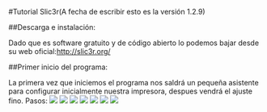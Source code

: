 #Tutorial Slic3r(A fecha de escribir esto es la versión 1.2.9)

##Descarga e instalación:

Dado que es software gratuito y de código abierto lo podemos bajar desde su web oficial:<http://slic3r.org/>

##Primer inicio del programa:

La primera vez que iniciemos el programa nos saldrá un pequeña asistente para configurar inicialmente nuestra impresora, despues vendrá el ajuste fino.
Pasos:
![](http://imgur.com/s6fsDIs)
![](http://imgur.com/dMvs16e)
![](http://imgur.com/0zRL8vL)
![](http://imgur.com/ayIhDf0)
![](http://imgur.com/mChKiSC)
![](http://imgur.com/AaGCpKJ)
![](http://imgur.com/toUOzG2)
 
